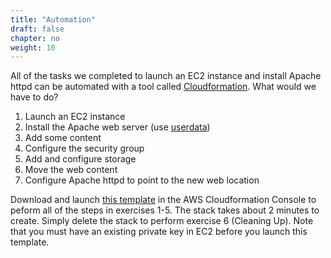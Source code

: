 ```yaml
---
title: "Automation"
draft: false
chapter: no
weight: 10
---
```


All of the tasks we completed to launch an EC2 instance and install Apache httpd can be automated 
with a tool called [Cloudformation](https://aws.amazon.com/cloudformation/). What would we have to do?

1. Launch an EC2 instance
2. Install the Apache web server (use [userdata](https://docs.aws.amazon.com/AWSEC2/latest/UserGuide/user-data.html))
3. Add some content
4. Configure the security group
5. Add and configure storage
6. Move the web content
7. Configure Apache httpd to point to the new web location

Download and launch [this template](https://github.com/dixonaws/aws-cloudops-linux/blob/main/static/files/linuxwebserver.yaml) in the AWS 
Cloudformation Console to peform all of the steps in exercises 1-5. The stack takes about 2 minutes to create.
Simply delete the stack to perform exercise 6 (Cleaning Up). Note that you must have an existing private key in EC2 before
you launch this template.
